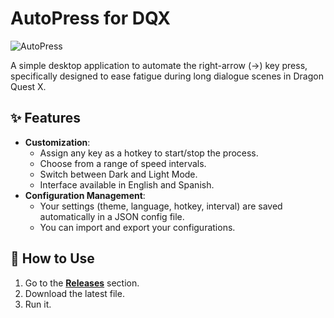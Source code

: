 # AutoPress for DQX

![AutoPress](https://i.imgur.com/7NC4Lmv.png)

A simple desktop application to automate the right-arrow (->) key press, specifically designed to ease fatigue during long dialogue scenes in Dragon Quest X.

## ✨ Features

*   **Customization**:
    *   Assign any key as a hotkey to start/stop the process.
    *   Choose from a range of speed intervals.
    *   Switch between Dark and Light Mode.
    *   Interface available in English and Spanish.
*   **Configuration Management**:
    *   Your settings (theme, language, hotkey, interval) are saved automatically in a JSON config file.
    *   You can import and export your configurations.

## 🚀 How to Use

1.  Go to the **[Releases](https://github.com/JRC54/AutoPress/releases)** section.
2.  Download the latest file.
3.  Run it.
